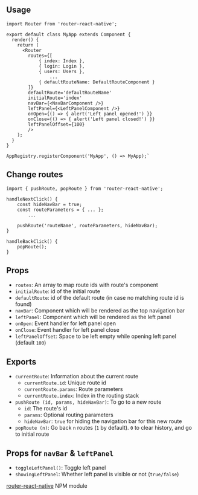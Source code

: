 ## Usage
`import Router from 'router-react-native';`

```
export default class MyApp extends Component {
  render() {
    return (
      <Router
        routes={[
            { index: Index },
            { login: Login },
            { users: Users },
                ...
            { defaultRouteName: DefaultRouteComponent }
        ]}
        defaultRoute='defaultRouteName'
        initialRoute='index'
        navBar={<NavBarComponent />}
        leftPanel={<LeftPanelComponent />}
        onOpen={() => { alert('Left panel opened!') }}
        onClose={() => { alert('Left panel closed!') }}
        leftPanelOffset={100}
        />
    );
  }
}

AppRegistry.registerComponent('MyApp', () => MyApp);`
```
## Change routes
`import { pushRoute, popRoute } from 'router-react-native';`

```
handleNextClick() {
    const hideNavBar = true;
    const routeParameters = { ... };
        ...

    pushRoute('routeName', routeParameters, hideNavBar);
}

handleBackClick() {
    popRoute();
}
```

## Props
- `routes`: An array to map route ids with route's component
- `initialRoute`: id of the initial route
- `defaultRoute`: id of the default route (in case no matching route id is found)
- `navBar`: Component which will be rendered as the top navigation bar
- `leftPanel`: Component which will be rendered as the left panel
- `onOpen`: Event handler for left panel open
- `onClose`: Event handler for left panel close
- `leftPanelOffset`: Space to be left empty while opening left panel (default `100`)

## Exports
- `currentRoute`: Information about the current route
    - `currentRoute.id`: Unique route id
    - `currentRoute.params`: Route parameters
    - `currentRoute.index`: Index in the routing stack
- `pushRoute (id, params, hideNavBar)`: To go to a new route
    - `id`: The route's id
    - `params`: Optional routing parameters
    - `hideNavBar`: `true` for hiding the navigation bar for this new route
- `popRoute (n)`: Go back `n` routes (`1` by default). `0` to clear history, and go to initial route

## Props for `navBar` & `leftPanel`
- `toggleLeftPanel()`: Toggle left panel
- `showingLeftPanel`: Whether left panel is visible or not (`true/false`)


[router-react-native](https://www.npmjs.com/package/router-react-native) NPM module